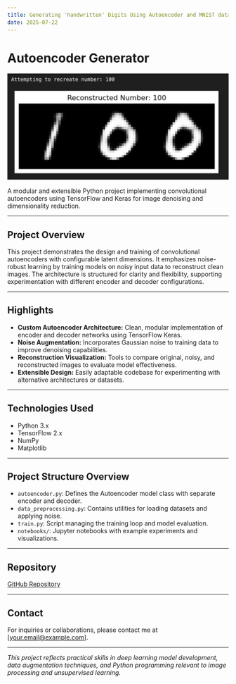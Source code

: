 ```yaml
---
title: Generating 'handwritten' Digits Using Autoencoder and MNIST data
date: 2025-07-22
---
```


# Autoencoder Generator

![Project Main Image](assets/autoencoder.png)

A modular and extensible Python project implementing convolutional autoencoders using TensorFlow and Keras for image denoising and dimensionality reduction.

---

## Project Overview

This project demonstrates the design and training of convolutional autoencoders with configurable latent dimensions. It emphasizes noise-robust learning by training models on noisy input data to reconstruct clean images. The architecture is structured for clarity and flexibility, supporting experimentation with different encoder and decoder configurations.

---

## Highlights

- **Custom Autoencoder Architecture:** Clean, modular implementation of encoder and decoder networks using TensorFlow Keras.  
- **Noise Augmentation:** Incorporates Gaussian noise to training data to improve denoising capabilities.  
- **Reconstruction Visualization:** Tools to compare original, noisy, and reconstructed images to evaluate model effectiveness.  
- **Extensible Design:** Easily adaptable codebase for experimenting with alternative architectures or datasets.

---

## Technologies Used

- Python 3.x  
- TensorFlow 2.x  
- NumPy  
- Matplotlib  

---

## Project Structure Overview

- `autoencoder.py`: Defines the Autoencoder model class with separate encoder and decoder.  
- `data_preprocessing.py`: Contains utilities for loading datasets and applying noise.  
- `train.py`: Script managing the training loop and model evaluation.  
- `notebooks/`: Jupyter notebooks with example experiments and visualizations.

---

## Repository

[GitHub Repository](https://github.com/MylesTym/Autoencoder_generator)

---

## Contact

For inquiries or collaborations, please contact me at [your.email@example.com].

---

*This project reflects practical skills in deep learning model development, data augmentation techniques, and Python programming relevant to image processing and unsupervised learning.*
